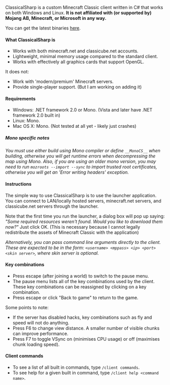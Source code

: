 ClassicalSharp is a custom Minecraft Classic client written in C# that works on both Windows and Linux.
**It is not affiliated with (or supported by) Mojang AB, Minecraft, or Microsoft in any way.**

You can get the latest binaries [here](https://github.com/UnknownShadow200/ClassicalSharp/releases).

#### What ClassicalSharp is
* Works with both minecraft.net and classicube.net accounts.
* Lightweight, minimal memory usage compared to the standard client.
* Works with effectively all graphics cards that support OpenGL.

It does not:
* Work with 'modern/premium' Minecraft servers.
* Provide single-player support. (But I am working on adding it)

#### Requirements
* Windows: .NET framework 2.0 or Mono. (Vista and later have .NET framework 2.0 built in)
* Linux: Mono.
* Mac OS X: Mono. (Not tested at all yet - likely just crashes)

##### Mono specific notes
*You must use either build using Mono compiler or define `__MonoCS__` when building, otherwise you will get runtime errors when decompressing the map using Mono.*
*Also, if you are using an older mono version, you may need to run `mozroots --import --sync` to import trusted root certificates, otherwise you will get an 'Error writing headers' exception.*

#### Instructions
The simple way to use ClassicalSharp is to use the launcher application. You can connect to LAN/locally hosted servers, minecraft.net servers, and classicube.net servers through the launcher.

Note that the first time you run the launcher, a dialog box will pop up saying: *"Some required resources weren't found. Would you like to download them now?"* Just click OK. 
(This is necessary because I cannot legally redistribute the assets of Minecraft Classic with the application)

*Alternatively, you can pass command line arguments directly to the client. These are expected to be in the form: `<username> <mppass> <ip> <port> <skin server>`, where skin server is optional.*

#### Key combinations
* Press escape (after joining a world) to switch to the pause menu. 
* The pause menu lists all of the key combinations used by the client. 
  These key combinations can be reassigned by clicking on a key combination.
* Press escape or click "Back to game" to return to the game.

Some points to note:
* If the server has disabled hacks, key combinations such as fly and speed will not do anything.
* Press F6 to change view distance. A smaller number of visible chunks can improve performance.
* Press F7 to toggle VSync on (minimises CPU usage) or off (maximises chunk loading speed).

#### Client commands
* To see a list of all built in commands, type `/client commands`.
* To see help for a given built in command, type `/client help <command name>`.